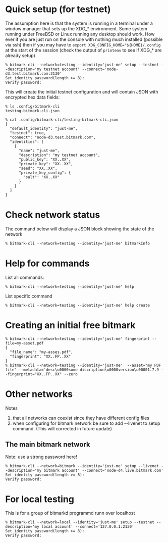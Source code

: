 

# Quick setup (for testnet)

The assumption here is that the system is running in a terminal under a window manager that sets up
the XDG_* environment.  Some system running under FreeBSD or Linux running any desktop should work.
How ever if you are just run on the console with nothing much installed (possible via ssh) then if you may have to `export XDG_CONFIG_HOME="${HOME}/.config` at the start of the session (check the output of `printenv` to see if XDG_* are already setup)

~~~
% bitmark-cli --network=testing --identity='just-me' setup --testnet --description='my testnet account' --connect='node-d3.test.bitmark.com:2130'
Set identity password(length >= 8): 
Verify password: 
~~~

This will create the initial testnet configuration and will contain JSON with encrypted hex data fields:
~~~
% ls .config/bitmark-cli 
testing-bitmark-cli.json

% cat .config/bitmark-cli/testing-bitmark-cli.json 
{
  "default_identity": "just-me",
  "testnet": true,
  "connect": "node-d3.test.bitmark.com",
  "identities": [
    {
      "name": "just-me",
      "description": "my testnet account",
      "public_key": "XX..XX",
      "private_key": "XX..XX",
      "seed": "XX..XX",
      "private_key_config": {
        "salt": "XX..XX"
      }
    }
  ]
}
~~~

# Check network status

The command below will display a JSON block showing the state of the network

~~~
% bitmark-cli --network=testing --identity='just-me' bitmarkInfo
~~~

# Help for commands

List all commands:
~~~
% bitmark-cli --network=testing --identity='just-me' help
~~~

List specific command
~~~
% bitmark-cli --network=testing --identity='just-me' help create
~~~

# Creating an initial free bitmark
~~~
% bitmark-cli --network=testing --identity='just-me' fingerprint --file=my-asset.pdf
{
  "file_name": "my-asses.pdf",
  "fingerprint": "XX..FP..XX"
}
% bitmark-cli --network=testing --identity='just-me'  --asset="my PDF file" --metadata='desc\u0000some discription\u0000version\u00001.7.9 --fingerprint="XX..FP..XX" --zero
~~~

# Other networks

Notes
1. that all networks can coexist since they have different config files
2. when configuring for bitmark network be sure to add --livenet to setup command.  (This will corrected in future update)


## The main bitmark network

Note: use a strong password here!

~~~
% bitmark-cli --network=bitmark --identity='just-me' setup --livenet --description='my bitmark account' --connect='node-d4.live.bitmark.com'
Set identity password(length >= 8): 
Verify password: 
~~~

# For local testing

This is for a group of bitmarkd programmd runn over localhost
~~~
% bitmark-cli --network=local --identity='just-me' setup --testnet --description='my local account' --connect='127.0.0.1:2130'
Set identity password(length >= 8): 
Verify password: 
~~~
